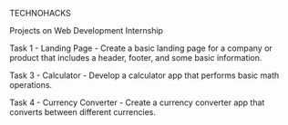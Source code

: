 TECHNOHACKS

Projects on Web Development Internship

Task 1 - Landing Page - Create a basic landing page for a company or product that includes a header, footer, and some basic information.

Task 3 - Calculator - Develop a calculator app that performs basic math operations.

Task 4 - Currency Converter - Create a currency converter app that converts between different currencies.
